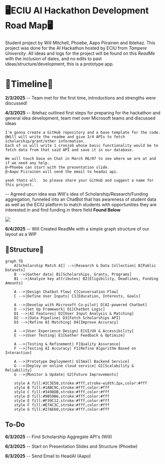 
# 🖥️ECIU AI Hackathon Development Road Map🖥️

Student project by Will Mitchell, Phoebe, Aapo Piirainen and Ibtehaz. This project was done for the AI Hackathon hosted by ECIU from *Tampere University*. All ideas and logs for the project will be found on this *ReadMe* with the inclusion of dates, and no edits to past ideas/structure/development, this is a prototype app.

# 🚀Timeline🚀

**2/3/2025** -- Team met for the first time, introductions and strengths were discussed!

**4/3/2025** --   Ibtehaz outlined first steps for preparing for the hackathon and general idea development, team met over Microsoft teams and discussed ideas
 ```code
I'm gonna create a GitHub repository and a base template for the code. 
@Will will write the readme and give 3/4 APIs to fetch scholarship/grant/other information. 
Each of us will write 1 cronjob whose basic functionality would be to fetch data from that said API and save it in our database.

We will touch base on Chat in March 06/07 to see where we are at and if we need any help. 
@~Phoebe can start with the presentation slide.
@~Aapo Piirainen will send the email to headai api.

yeah thats all.  So please share your GitHub and suggest a name for this project.
```
-- Agreed upon idea was Will's idea of Scholarship/Research/Funding aggregation, funneled into an ChatBot that has awareness of student data as well as the ECIU platform to match students with opportunities they are interested in and find funding in there field **Found Below**

[<img src="https://cdn-icons-png.flaticon.com/256/5968/5968517.png">](https://docs.google.com/document/d/1-c7cVAG4mecptwa2-TT3cUULhtHwOCTfleN3dqVJXQc/edit?usp=sharing)

**6/4/2025** -- Will Created ReadMe with a simple graph structure of our layout as a WIP






## 🏢Structure🏢
```mermaid
graph TD
    A[Scholarship Match AI] -->|Research & Data Collection| B[Public Datasets]
    B -->|Gather data| B1[Scholarships, Grants, Programs]
    B1 -->|Analyze key attributes| B2[Eligibility, Deadlines, Funding Amounts]
    
    A -->|Design Chatbot Flow| C[Conversation Flow]
    C -->|Define User Inputs| C1[Education, Interests, Goals]

    A -->|Develop with Microsoft Co-pilot| D[AI-powered Chatbot]
    D -->|Set Up Framework| D1[Chatbot Logic]
    D1 -->|AI Features| D2[User Input Analysis & Matching]
    D2 -->|Data Pipeline| D3[Fetch Scholarships API]
    D3 -->|Refine AI Matching| D4[Improve Accuracy]

    A -->|User Experience Design| E[UI/UX & Accessibility]
    E -->|User Testing| E1[Gather Feedback & Optimize]

    A -->|Testing & Refinement| F[Quality Assurance]
    F -->|Testing AI Accuracy| F1[Refine Algorithm Based on Interaction]
    
    A -->|Prototype Deployment| G[Small Backend Service]
    G -->|Deploy on online cloud service| G1[Scalability & Reliability]
    G -->|Monitor & Update| G2[Future Improvements]

    style A fill:#2C3E50,stroke:#fff,stroke-width:2px,color:#fff
    style B fill:#1ABC9C,stroke:#fff,color:#fff
    style C fill:#3498DB,stroke:#fff,color:#fff
    style D fill:#9B59B6,stroke:#fff,color:#fff
    style E fill:#F39C12,stroke:#fff,color:#fff
    style F fill:#E74C3C,stroke:#fff,color:#fff
    style G fill:#27AE60,stroke:#fff,color:#fff
```



## To-Do
**6/3/2025** -- Find Scholarship Aggregate API's (Will)

**6/3/2025** -- Start on Presentation Slides and Structure (Phoebe)

**6/3/2025** -- Send Email to HeadAI (Aapo)

